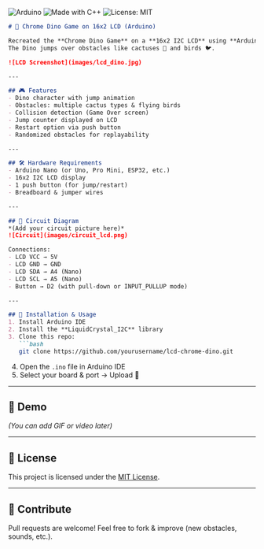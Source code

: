 ![Arduino](https://img.shields.io/badge/Arduino-Nano-blue?logo=arduino)
![Made with C++](https://img.shields.io/badge/Made%20with-C++-orange?logo=cplusplus)
![License: MIT](https://img.shields.io/badge/License-MIT-green.svg)

````markdown
# 🦖 Chrome Dino Game on 16x2 LCD (Arduino)

Recreated the **Chrome Dino Game** on a **16x2 I2C LCD** using **Arduino Nano**.  
The Dino jumps over obstacles like cactuses 🌵 and birds 🐦.  

![LCD Screenshot](images/lcd_dino.jpg)

---

## 🎮 Features
- Dino character with jump animation  
- Obstacles: multiple cactus types & flying birds  
- Collision detection (Game Over screen)  
- Jump counter displayed on LCD  
- Restart option via push button  
- Randomized obstacles for replayability  

---

## 🛠️ Hardware Requirements
- Arduino Nano (or Uno, Pro Mini, ESP32, etc.)  
- 16x2 I2C LCD display  
- 1 push button (for jump/restart)  
- Breadboard & jumper wires  

---

## 🔌 Circuit Diagram
*(Add your circuit picture here)*  
![Circuit](images/circuit_lcd.png)

Connections:  
- LCD VCC → 5V  
- LCD GND → GND  
- LCD SDA → A4 (Nano)  
- LCD SCL → A5 (Nano)  
- Button → D2 (with pull-down or INPUT_PULLUP mode)

---

## 📜 Installation & Usage
1. Install Arduino IDE  
2. Install the **LiquidCrystal_I2C** library  
3. Clone this repo:
   ```bash
   git clone https://github.com/yourusername/lcd-chrome-dino.git
````

4. Open the `.ino` file in Arduino IDE
5. Select your board & port → Upload 🚀

---

## 📸 Demo

*(You can add GIF or video later)*

---

## 📄 License

This project is licensed under the [MIT License](LICENSE).

---

## 🌟 Contribute

Pull requests are welcome! Feel free to fork & improve (new obstacles, sounds, etc.).
